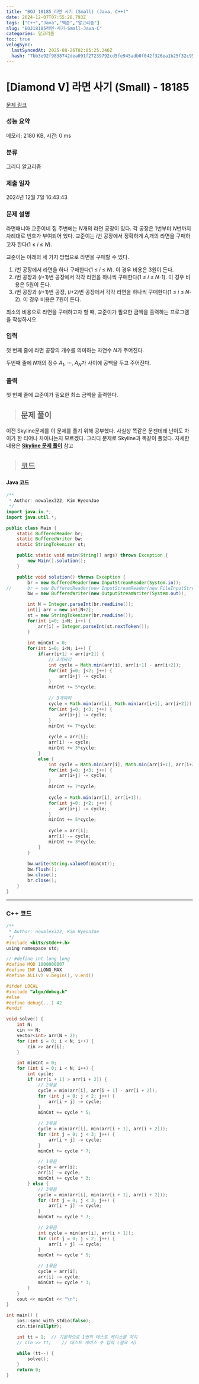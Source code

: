 ```yaml
---
title: "BOJ_18185_라면 사기 (Small) (Java, C++)"
date: 2024-12-07T07:55:28.793Z
tags: ["C++","Java","백준","알고리즘"]
slug: "BOJ18185라면-사기-Small-Java-C"
categories: 알고리즘
toc: true
velogSync:
  lastSyncedAt: 2025-08-26T02:05:25.246Z
  hash: "7bb3e92f9838742dea091f27239792cd5fe945adb0f042f326ea1b25f32c9573"
---
```


# [Diamond V] 라면 사기 (Small) - 18185 

[문제 링크](https://www.acmicpc.net/problem/18185) 

### 성능 요약

메모리: 2180 KB, 시간: 0 ms

### 분류

그리디 알고리즘

### 제출 일자

2024년 12월 7일 16:43:43

### 문제 설명

<p>라면매니아 교준이네 집 주변에는 <em>N</em>개의 라면 공장이 있다. 각 공장은 1번부터 <em>N</em>번까지 차례대로 번호가 부여되어 있다. 교준이는 <em>i</em>번 공장에서 정확하게 <em>A<sub>i</sub></em>개의 라면을 구매하고자 한다(1 ≤ <em>i</em> ≤ <em>N</em>).</p>

<p>교준이는 아래의 세 가지 방법으로 라면을 구매할 수 있다.</p>

<ol>
	<li><em>i</em>번 공장에서 라면을 하나 구매한다(1 ≤ <em>i</em> ≤ <em>N</em>). 이 경우 비용은 3원이 든다.</li>
	<li><em>i</em>번 공장과 (<em>i</em>+1)번 공장에서 각각 라면을 하나씩 구매한다(1 ≤ <em>i</em> ≤ <em>N</em>-1). 이 경우 비용은 5원이 든다.</li>
	<li><em>i</em>번 공장과 (<em>i</em>+1)번 공장, (<em>i</em>+2)번 공장에서 각각 라면을 하나씩 구매한다(1 ≤ <em>i</em> ≤ <em>N</em>-2). 이 경우 비용은 7원이 든다.</li>
</ol>

<p>최소의 비용으로 라면을 구매하고자 할 때, 교준이가 필요한 금액을 출력하는 프로그램을 작성하시오.</p>

### 입력 

 <p>첫 번째 줄에 라면 공장의 개수를 의미하는 자연수 <em>N</em>가 주어진다.</p>

<p>두번째 줄에 <em>N</em>개의 정수 <em>A</em><sub>1</sub>, ···, <em>A<sub>N</sub></em>가 사이에 공백을 두고 주어진다.</p>

### 출력 

 <p>첫 번째 줄에 교준이가 필요한 최소 금액을 출력한다.</p>

> ## 문제 풀이

이전 Skyline문제를 이 문제를 풀기 위해 공부했다. 사실상 똑같은 문젠데왜 난이도 차이가 한 티어나 차이나는지 모르겠다. 그리디 문제로 Skyline과 똑같이 풀었다. 자세한 내용은 **[Skyline 문제 풀이](https://velog.io/@kguswo/BOJ11835Skyline-Java-C)** 참고

> ## 코드

#### Java 코드
```java
/**
 * Author: nowalex322, Kim HyeonJae
 */
import java.io.*;
import java.util.*;

public class Main {
	static BufferedReader br;
	static BufferedWriter bw;
	static StringTokenizer st;

	public static void main(String[] args) throws Exception {
		new Main().solution();
	}

	public void solution() throws Exception {
		br = new BufferedReader(new InputStreamReader(System.in));
//		br = new BufferedReader(new InputStreamReader(new FileInputStream("input.txt")));
		bw = new BufferedWriter(new OutputStreamWriter(System.out));

		int N = Integer.parseInt(br.readLine());
		int[] arr = new int[N+2];
		st = new StringTokenizer(br.readLine());
		for(int i=0; i<N; i++) {
			arr[i] = Integer.parseInt(st.nextToken());
		}
		
		int minCnt = 0;
		for(int i=0; i<N; i++) {
			if(arr[i+1] > arr[i+2]) {
				// 2개짜리
				int cycle = Math.min(arr[i], arr[i+1] - arr[i+2]);
				for(int j=0; j<2; j++) {
					arr[i+j] -= cycle;
				}
				minCnt += 5*cycle;
			
				// 3개짜리
				cycle = Math.min(arr[i], Math.min(arr[i+1], arr[i+2])); 
				for(int j=0; j<3; j++) {
					arr[i+j] -= cycle;
				}
				minCnt += 7*cycle;
				
				cycle = arr[i];
				arr[i] -= cycle;
				minCnt += 3*cycle;
			}
			else {
				int cycle = Math.min(arr[i], Math.min(arr[i+1], arr[i+2])); 
				for(int j=0; j<3; j++) {
					arr[i+j] -= cycle;
				}
				minCnt += 7*cycle;
				
				cycle = Math.min(arr[i], arr[i+1]);
				for(int j=0; j<2; j++) {
					arr[i+j] -= cycle;
				}
				minCnt += 5*cycle;
				
				cycle = arr[i];
				arr[i] -= cycle;
				minCnt += 3*cycle;
			}
		}
		
		bw.write(String.valueOf(minCnt));
		bw.flush();
		bw.close();
		br.close();
	}
}
```
---
### C++ 코드
```c
/**
 * Author: nowalex322, Kim HyeonJae
 */
#include <bits/stdc++.h>
using namespace std;

// #define int long long
#define MOD 1000000007
#define INF LLONG_MAX
#define ALL(v) v.begin(), v.end()

#ifdef LOCAL
#include "algo/debug.h"
#else
#define debug(...) 42
#endif

void solve() {
    int N;
    cin >> N;
    vector<int> arr(N + 2);
    for (int i = 0; i < N; i++) {
        cin >> arr[i];
    }

    int minCnt = 0;
    for (int i = 0; i < N; i++) {
        int cycle;
        if (arr[i + 1] > arr[i + 2]) {
            // 2묶음
            cycle = min(arr[i], arr[i + 1] - arr[i + 2]);
            for (int j = 0; j < 2; j++) {
                arr[i + j] -= cycle;
            }
            minCnt += cycle * 5;

            // 3묶음
            cycle = min(arr[i], min(arr[i + 1], arr[i + 2]));
            for (int j = 0; j < 3; j++) {
                arr[i + j] -= cycle;
            }
            minCnt += cycle * 7;

            // 1묶음
            cycle = arr[i];
            arr[i] -= cycle;
            minCnt += cycle * 3;
        } else {
            // 3묶음
            cycle = min(arr[i], min(arr[i + 1], arr[i + 2]));
            for (int j = 0; j < 3; j++) {
                arr[i + j] -= cycle;
            }
            minCnt += cycle * 7;

            // 2묶음
            int cycle = min(arr[i], arr[i + 1]);
            for (int j = 0; j < 2; j++) {
                arr[i + j] -= cycle;
            }
            minCnt += cycle * 5;

            // 1묶음
            cycle = arr[i];
            arr[i] -= cycle;
            minCnt += cycle * 3;
        }
    }
    cout << minCnt << "\n";
}

int main() {
    ios::sync_with_stdio(false);
    cin.tie(nullptr);

    int tt = 1;  // 기본적으로 1번의 테스트 케이스를 처리
    // cin >> tt;    // 테스트 케이스 수 입력 (필요 시)

    while (tt--) {
        solve();
    }
    return 0;
}
```